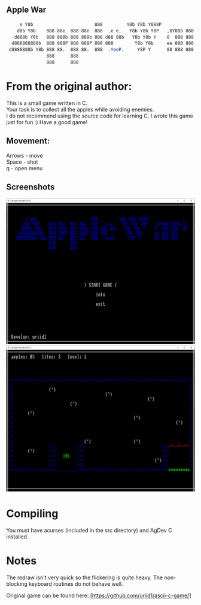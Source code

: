 ## Apple War

```css
     e Y8b                       888         Y8b Y8b Y888P 
    d8b Y8b    888 88e  888 88e  888  ,e e,   Y8b Y8b Y8P   ,8Y88b 888*,8,
   d888b Y8b   888 888b 888 888b 888 d88 88b   Y8b Y8b Y    8  888 888  88 
  d888888888b  888 888P 888 888P 888 888        Y8b Y8b     ee 888 888      
 d8888888b Y8b 888 88.  888 88.  888  .YeeP.     Y8P Y      88 888 888      
               888      888
               888      888   

```
# From the original author:
This is a small game written in C. <br />
Your task is to collect all the apples while avoiding enemies. <br />
I do not recommend using the source code for learning C.
I wrote this game just for fun :)
Have a good game!

## Movement:<br />
 Arrows - move <br />
 Space - shot <br />
 q - open menu <br />

## Screenshots
![Screenshot](./title_Capture.PNG)
![Screenshot](./Level%201%20Capture.PNG)

# Compiling
You must have acurses (included in the src directory) and AgDev C installed.

# Notes
The redraw isn't very quick so the flickering is quite heavy. The non-blocking keyboard routines do not behave well.

Original game can be found here: [https://github.com/uriid1/ascii-c-game/]

